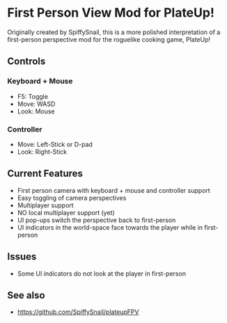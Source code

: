 # First Person View Mod for PlateUp!

Originally created by SpiffySnail, this is a more polished interpretation of a first-person perspective mod for the roguelike cooking game, PlateUp!

## Controls

### Keyboard + Mouse

* F5: Toggle
* Move: WASD
* Look: Mouse

### Controller

* Move: Left-Stick or D-pad
* Look: Right-Stick

## Current Features

* First person camera with keyboard + mouse and controller support
* Easy toggling of camera perspectives
* Multiplayer support
* NO local multiplayer support (yet)
* UI pop-ups switch the perspective back to first-person
* UI indicators in the world-space face towards the player while in first-person

## Issues
* Some UI indicators do not look at the player in first-person

## See also
* https://github.com/SpiffySnail/plateupFPV
